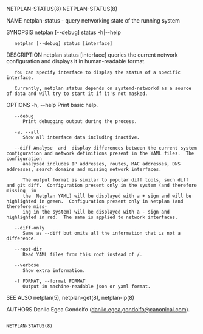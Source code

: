 NETPLAN-STATUS(8)															     NETPLAN-STATUS(8)

NAME
       netplan-status - query networking state of the running system

SYNOPSIS
       netplan [--debug] status -h|--help

       netplan [--debug] status [interface]

DESCRIPTION
       netplan status [interface] queries the current network configuration and displays it in human-readable format.

       You can specify interface to display the status of a specific interface.

       Currently, netplan status depends on systemd-networkd as a source of data and will try to start it if it's not masked.

OPTIONS
       -h, --help
	      Print basic help.

       --debug
	      Print debugging output during the process.

       -a, --all
	      Show all interface data including inactive.

       --diff Analyse  and  display differences between the current system configuration and network definitions present in the YAML files.  The configuration
	      analysed includes IP addresses, routes, MAC addresses, DNS addresses, search domains and missing network interfaces.

	      The output format is similar to popular diff tools, such diff and git diff.  Configuration present only in the system (and therefore missing  in
	      the  Netplan YAML) will be displayed with a + sign and will be highlighted in green.  Configuration present only in Netplan (and therefore miss‐
	      ing in the system) will be displayed with a - sign and highlighted in red.  The same is applied to network interfaces.

       --diff-only
	      Same as --diff but omits all the information that is not a difference.

       --root-dir
	      Read YAML files from this root instead of /.

       --verbose
	      Show extra information.

       -f FORMAT, --format FORMAT
	      Output in machine-readable json or yaml format.

SEE ALSO
       netplan(5), netplan-get(8), netplan-ip(8)

AUTHORS
       Danilo Egea Gondolfo (danilo.egea.gondolfo@canonical.com).

																	     NETPLAN-STATUS(8)
